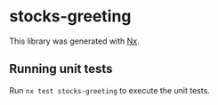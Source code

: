 # stocks-greeting

This library was generated with [Nx](https://nx.dev).

## Running unit tests

Run `nx test stocks-greeting` to execute the unit tests.
